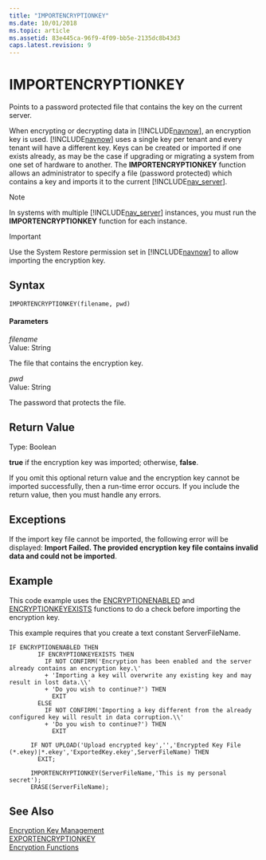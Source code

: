 ```yaml
---
title: "IMPORTENCRYPTIONKEY"
ms.date: 10/01/2018
ms.topic: article
ms.assetid: 83e445ca-96f9-4f09-bb5e-2135dc8b43d3
caps.latest.revision: 9
---
```

# IMPORTENCRYPTIONKEY
Points to a password protected file that contains the key on the current server.  
  
 When encrypting or decrypting data in [!INCLUDE[navnow](includes/navnow_md.md)], an encryption key is used. [!INCLUDE[navnow](includes/navnow_md.md)] uses a single key per tenant and every tenant will have a different key. Keys can be created or imported if one exists already, as may be the case if upgrading or migrating a system from one set of hardware to another. The **IMPORTENCRYPTIONKEY** function allows an administrator to specify a file \(password protected\) which contains a key and imports it to the current [!INCLUDE[nav_server](includes/nav_server_md.md)].  
  
> [!NOTE]  
>  In systems with multiple [!INCLUDE[nav_server](includes/nav_server_md.md)] instances, you must run the **IMPORTENCRYPTIONKEY** function for each instance.  
  
> [!IMPORTANT]  
>  Use the System Restore permission set in [!INCLUDE[navnow](includes/navnow_md.md)] to allow importing the encryption key.  
  
## Syntax  
  
```  
IMPORTENCRYPTIONKEY(filename, pwd)  
```  
  
#### Parameters  
 *filename*  
 Value: String  
  
 The file that contains the encryption key.  
  
 *pwd*  
 Value: String  
  
 The password that protects the file.  
  
## Return Value  
 Type: Boolean  
  
 **true** if the encryption key was imported; otherwise, **false**.  
  
 If you omit this optional return value and the encryption key cannot be imported successfully, then a run-time error occurs. If you include the return value, then you must handle any errors.  
  
## Exceptions  
 If the import key file cannot be imported, the following error will be displayed: **Import Failed. The provided encryption key file contains invalid data and could not be imported**.  
  
## Example  
 This code example uses the [ENCRYPTIONENABLED](ENCRYPTIONENABLED.md) and [ENCRYPTIONKEYEXISTS](ENCRYPTIONKEYEXISTS.md) functions to do a check before importing the encryption key.  
  
 This example requires that you create a text constant ServerFileName.  
  
```  
IF ENCRYPTIONENABLED THEN  
        IF ENCRYPTIONKEYEXISTS THEN  
          IF NOT CONFIRM('Encryption has been enabled and the server already contains an encryption key.\'  
          + 'Importing a key will overwrite any existing key and may result in lost data.\\'  
          + 'Do you wish to continue?') THEN  
            EXIT  
        ELSE  
          IF NOT CONFIRM('Importing a key different from the already configured key will result in data corruption.\\'  
          + 'Do you wish to continue?') THEN  
            EXIT  
  
      IF NOT UPLOAD('Upload encrypted key','','Encrypted Key File (*.ekey)|*.ekey','ExportedKey.ekey',ServerFileName) THEN  
        EXIT;  
  
      IMPORTENCRYPTIONKEY(ServerFileName,'This is my personal secret');  
      ERASE(ServerFileName);  
```  
  
## See Also  
 [Encryption Key Management](Encryption-Key-Management.md)   
 [EXPORTENCRYPTIONKEY](EXPORTENCRYPTIONKEY.md)   
 [Encryption Functions](Encryption-Functions.md)
